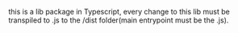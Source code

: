 this is a lib package in Typescript, every change to this lib must be transpiled to .js to the /dist folder(main entrypoint must be the .js). 